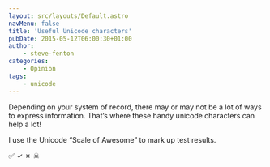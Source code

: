 ```yaml
---
layout: src/layouts/Default.astro
navMenu: false
title: 'Useful Unicode characters'
pubDate: 2015-05-12T06:00:30+01:00
author:
    - steve-fenton
categories:
    - Opinion
tags:
    - unicode
---
```


Depending on your system of record, there may or may not be a lot of ways to express information. That’s where these handy unicode characters can help a lot!

I use the Unicode “Scale of Awesome” to mark up test results.

✅ ✓ ✗ ☠